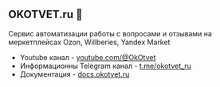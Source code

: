 ## OKOTVET.ru 👋

Сервис автоматизации работы с вопросами и отзывами на меркетплейсах Ozon, Willberies, Yandex Market


* Youtube канал - [youtube.com/@OkOtvet](https://www.youtube.com/@OkOtvet)
* Информационны Telegram канал - [t.me/okotvet_ru](t.me/okotvet_ru)
* Документация - [docs.okotvet.ru](https://docs.okotvet.ru)
